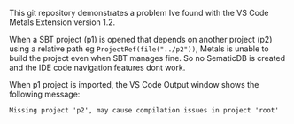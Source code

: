 This git repository demonstrates a problem Ive found with the VS Code Metals Extension version 1.2.

When a SBT project (p1) is opened that depends on another project (p2) using a relative path eg `ProjectRef(file("../p2"))`, Metals is unable to build the project even when SBT manages fine. So no SematicDB is created and the IDE code navigation features dont work.

When p1 project is imported, the VS Code Output window shows the following message:
```
Missing project 'p2', may cause compilation issues in project 'root'
```
